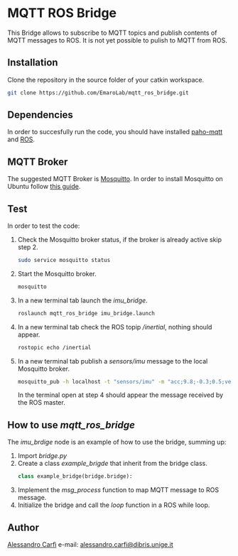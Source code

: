 # MQTT ROS Bridge

This Bridge allows to subscribe to MQTT topics and publish contents of MQTT messages to ROS. It is not yet possible to pulish to MQTT from ROS.

## Installation

Clone the repository in the source folder of your catkin workspace.

```bash
git clone https://github.com/EmaroLab/mqtt_ros_bridge.git
```

## Dependencies

In order to succesfully run the code, you should have installed [paho-mqtt](https://pypi.python.org/pypi/paho-mqtt/1.1) and [ROS](http://wiki.ros.org/kinetic/Installation/Ubuntu).

## MQTT Broker

The suggested MQTT Broker is [Mosquitto](https://mosquitto.org/documentation/). In order to install Mosquitto on Ubuntu follow [this guide](https://www.digitalocean.com/community/tutorials/how-to-install-and-secure-the-mosquitto-mqtt-messaging-broker-on-ubuntu-16-04).

## Test

In order to test the code:

1. Check the Mosquitto broker status, if the broker is already active skip step 2.
    ```bash
    sudo service mosquitto status
    ```
1. Start the Mosquitto broker.
    ```bash
    mosquitto
    ```
1. In a new terminal tab launch the _imu_bridge_.
    ```bash
    roslaunch mqtt_ros_bridge imu_bridge.launch
    ```
1. In a new terminal tab check the ROS topip _/inertial_, nothing should appear.
    ```bash
    rostopic echo /inertial
    ```
1. In a new terminal tab publish a _sensors/imu_ message to the local Mosquitto broker.
    ```bash
    mosquitto_pub -h localhost -t "sensors/imu" -m "acc;9.8;-0.3;0.5;vel;0.1;0.12;-0.4"
    ```
    In the terminal open at step 4 should appear the message received by the ROS master.

## How to use _mqtt_ros_bridge_

The _imu_brdige_ node is an example of how to use the bridge, summing up:

1. Import _bridge.py_
1. Create a class _example_brigde_ that inherit from the bridge class.
    ```python
    class example_bridge(bridge.bridge):
    ```
1. Implement the _msg_process_ function to map MQTT message to ROS message.
1. Initialize the bridge and call the _loop_ function in a ROS while loop.

## Author

[Alessandro Carfì](https://github.com/ACarfi) e-mail: alessandro.carfi@dibris.unige.it